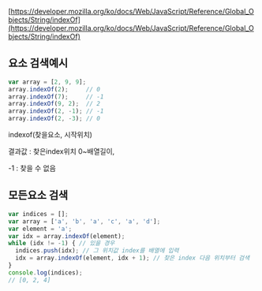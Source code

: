 
[https://developer.mozilla.org/ko/docs/Web/JavaScript/Reference/Global_Objects/String/indexOf](https://developer.mozilla.org/ko/docs/Web/JavaScript/Reference/Global_Objects/String/indexOf)

## 요소 검색예시

```jsx
var array = [2, 9, 9];
array.indexOf(2);     // 0
array.indexOf(7);     // -1
array.indexOf(9, 2);  // 2
array.indexOf(2, -1); // -1
array.indexOf(2, -3); // 0
```

indexof(찾을요소, 시작위치)

결과값 : 찾은index위치 0~배열길이, 

-1 : 찾을 수 없음

## 모든요소 검색

```jsx
var indices = [];
var array = ['a', 'b', 'a', 'c', 'a', 'd'];
var element = 'a';
var idx = array.indexOf(element);
while (idx != -1) { // 있을 경우
  indices.push(idx); // 그 위치값 index를 배열에 입력
  idx = array.indexOf(element, idx + 1); // 찾은 index 다음 위치부터 검색
}
console.log(indices);
// [0, 2, 4]
```
